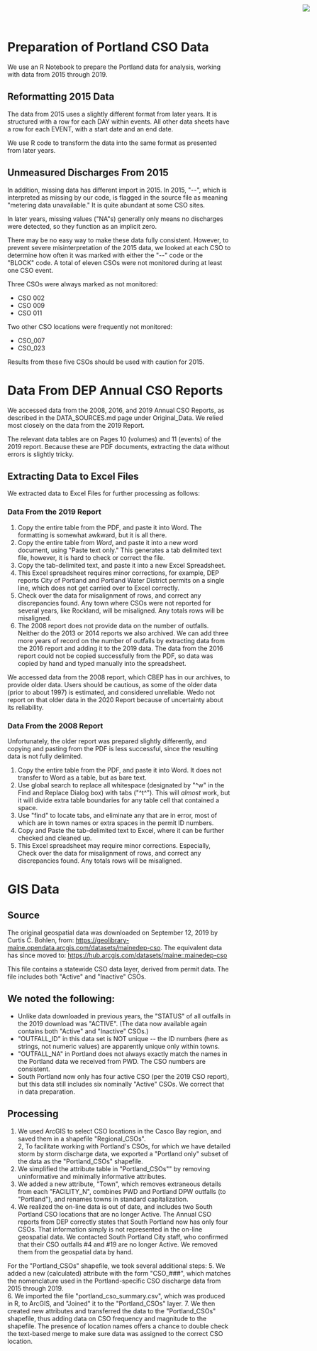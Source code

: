 
<img src="https://www.cascobayestuary.org/wp-content/uploads/2014/04/logo_sm.jpg"
    style="position:absolute;top:10px;right:50px;" />

# Preparation of Portland CSO Data
We use an R Notebook to prepare the Portland data for  analysis, working with
data from 2015 through 2019.

## Reformatting 2015 Data
The data from 2015 uses a slightly different  format from later years.  It is
structured with a row for each DAY within events.  All other data sheets have
a row for each EVENT, with a start date and an end date.

We use R code to transform the data into the same format as presented from later
years.

## Unmeasured Discharges From 2015
In addition, missing data has different import in 2015.  In 2015, "--",
which is interpreted as missing by our code, is flagged in the source file
as meaning "metering data unavailable."  It is quite abundant at some CSO sites.  

In later years, missing values ("NA"s) generally only means no discharges were
detected, so they function as an implicit zero.

There may be no easy way to make these data fully consistent.  However, to
prevent severe misinterpretation of the 2015 data, we looked at each
CSO to determine how often it was marked with either the "--" code or the
"BLOCK" code.  A total of eleven CSOs were not monitored during at least one
CSO event.

Three CSOs were always marked as not monitored:

*  CSO 002  
*  CSO 009  
*  CSO 011  

Two other CSO locations were frequently not monitored:

*  CSO_007  
*  CSO_023  

Results from these five CSOs should be used with caution for 2015.

# Data From DEP Annual CSO Reports
We accessed data from the 2008, 2016, and 2019 Annual CSO Reports, as described
in the DATA_SOURCES.md page under Original_Data. We relied most closely on the
data from the 2019 Report.

The relevant data tables are on Pages 10 (volumes) and 11 (events) of the 2019
report. Because these are PDF documents, extracting the data without errors is
slightly tricky.

## Extracting Data to Excel Files
We extracted data to Excel Files for further processing as follows:

### Data From the 2019 Report 
1. Copy the entire table from the PDF, and paste it into Word. The formatting
   is somewhat awkward, but it is all there.  
2. Copy the entire table from *Word*, and paste it into a new word document,
   using "Paste text only." This generates a tab delimited text file, however,
   it is hard to check or correct the file.  
3. Copy the tab-delimited text, and paste it into a new Excel Spreadsheet.  
4. This Excel spreadsheet requires minor corrections, for example, DEP
   reports City of Portland and Portland Water District permits on a single
   line, which does not get carried over to Excel correctly.
5. Check over the data for misalignment of rows, and correct any discrepancies
   found.  Any town where CSOs were not reported for several years, like
   Rockland, will be misaligned. Any totals rows will be misaligned.
6. The 2008 report does not provide data on the number of outfalls.  Neither do
   the 2013 or 2014 reports we  also archived.  We can add three more years of
   record on the number of outfalls by extracting data from the 2016
   report and adding it to the 2019 data.  The data from the 2016 report could
   not be copied successfully from the PDF, so data was copied by hand and typed
   manually into the spreadsheet.

We accessed data from the 2008 report, which CBEP has in our archives, to
provide older data. Users should be cautious, as some of the older data (prior
to about 1997) is estimated, and considered unreliable. Wedo not report on
that older data in the 2020 Report because of uncertainty about its reliability.

### Data From the 2008 Report
Unfortunately, the older report was prepared slightly differently, and copying
and pasting from the PDF is less successful, since the resulting data is not
fully delimited.

1. Copy the entire table from the PDF, and paste it into Word.  It does not
   transfer to Word as a table, but as bare text.  
2. Use global search to replace all whitespace (designated by "^w"
   in the Find and Replace Dialog box) with tabs ("^t^").  This will *almost*
   work, but it will divide extra table boundaries for any table cell that
   contained a space.  
3. Use "find" to locate tabs, and eliminate any that are in error, most
   of which are in town names or extra spaces  in the permit ID numbers.  
4. Copy and Paste the tab-delimited text to Excel, where it can be further
   checked and cleaned up.  
5. This Excel spreadsheet may require minor corrections. Especially, Check over
   the data for misalignment of rows, and correct any discrepancies found.  Any
   totals rows will be misaligned.


# GIS Data
## Source
The original geospatial data was downloaded on September 12, 2019 by
Curtis C. Bohlen, from:
https://geolibrary-maine.opendata.arcgis.com/datasets/mainedep-cso.
The equivalent data has since moved to:
https://hub.arcgis.com/datasets/maine::mainedep-cso

This file contains a statewide CSO data layer, derived from permit data.
The file includes both "Active" and "Inactive" CSOs.

## We noted the following: 
*  Unlike data downloaded in previous years, the "STATUS" of all outfalls
   in the 2019 download was "ACTIVE".  (The data now available again contains 
   both "Active" and "Inactive" CSOs.)
*  "OUTFALL_ID" in this data set is NOT unique -- the ID numbers (here as
   strings, not numeric values) are apparently unique only within towns.  
*  "OUTFALL_NA" in Portland does not always exactly match the names in the
   Portland data we received from PWD.  The CSO numbers are consistent.
*  South Portland now only has four active CSO (per the 2019 CSO report), 
   but this data still includes six nominally "Active" CSOs. We correct that 
   in data preparation.

## Processing
1.  We used ArcGIS to select CSO locations in the Casco Bay region, and saved them
    in a shapefile "Regional_CSOs".   
2,  To facilitate working with Portland's CSOs, for which we have detailed
    storm by storm discharge data, we exported a "Portland only" subset of the
    data as the "Portland_CSOs" shapefile.  
3.  We simplified the attribute table in "Portland_CSOs"" by removing
    uninformative and minimally informative attributes.  
4.  We added a new attribute, "Town", which removes extraneous details from each
    "FACILITY_N", combines PWD and Portland DPW outfalls (to "Portland"), and
    renames towns in standard capitalization.  
5.  We realized the on-line data is out of date, and includes two South Portland
    CSO locations that are no longer Active.  The Annual CSO reports from DEP
    correctly states that South Portland now has only four CSOs.  That information 
    simply is not represented in the on-line geospatial data.  We contacted South
    Portland City staff, who confirmed that their CSO outfalls #4 and #19 are no
    longer Active.  We removed them from the geospatial data by hand.

For the "Portland_CSOs" shapefile, we took several additional steps:
5.  We added a new (calculated) attribute with the form "CSO_###", which matches
    the nomenclature used in the Portland-specific CSO discharge data from 
    2015 through 2019.  
6.  We imported the file "portland_cso_summary.csv", which was produced in R, to
    ArcGIS, and "Joined" it to the "Portland_CSOs" layer.
7.  We then created new attributes and transferred the data to the
    "Portland_CSOs" shapefile, thus adding data on CSO frequency and magnitude
    to the shapefile.  The presence of location names offers a chance to double
    check the text-based merge to make sure data was assigned to the correct
    CSO location.

